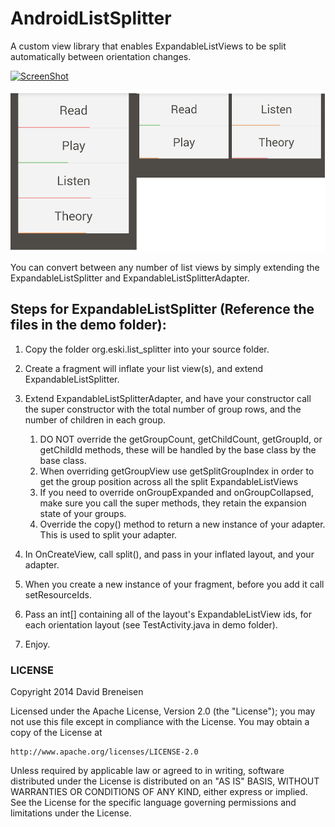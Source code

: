 AndroidListSplitter
===================

A custom view library that enables ExpandableListViews to be split automatically between orientation changes.

[![ScreenShot](https://raw.github.com/eskimoapps/AndroidListSplitter/master/screenshots/youtube_image.png)](http://youtu.be/_YH4ca8sqWU)


![Screenshot](screenshots/combined.png)



You can convert between any number of list views by simply extending the ExpandableListSplitter and ExpandableListSplitterAdapter.


## Steps for ExpandableListSplitter (Reference the files in the demo folder):


1. Copy the folder org.eski.list_splitter into your source folder.

2. Create a fragment will inflate your list view(s), and extend ExpandableListSplitter.

3. Extend ExpandableListSplitterAdapter, and have your constructor call the super constructor with the total number of group rows, and the number of children in each group.
   1. DO NOT override the getGroupCount, getChildCount, getGroupId, or getChildId methods, these will be handled by the base class by the base class.
   2. When overriding getGroupView use getSplitGroupIndex in order to get the group position across all the split ExpandableListViews
   3. If you need to override onGroupExpanded and onGroupCollapsed, make sure you call the super methods, they retain the expansion state of your groups.
   4. Override the copy() method to return a new instance of your adapter.  This is used to split your adapter.

4. In OnCreateView, call split(), and pass in your inflated layout, and your adapter.

5. When you create a new instance of your fragment, before you add it call setResourceIds.
  1. Pass an int[] containing all of the layout's ExpandableListView ids, for each orientation layout (see TestActivity.java in demo folder).

6. Enjoy.








### LICENSE

Copyright 2014 David Breneisen

Licensed under the Apache License, Version 2.0 (the "License");
you may not use this file except in compliance with the License.
You may obtain a copy of the License at

    http://www.apache.org/licenses/LICENSE-2.0

Unless required by applicable law or agreed to in writing, software
distributed under the License is distributed on an "AS IS" BASIS,
WITHOUT WARRANTIES OR CONDITIONS OF ANY KIND, either express or implied.
See the License for the specific language governing permissions and
limitations under the License.
